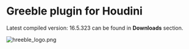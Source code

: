 # Greeble plugin for Houdini #
Latest compiled version: 16.5.323 can be found in **Downloads** section.

![hreeble_logo.png](https://bitbucket.org/repo/7b9g8b/images/1741568172-hreeble_logo.png)